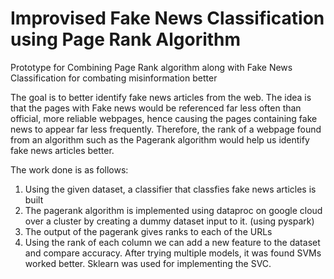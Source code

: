 # Improvised Fake News Classification using Page Rank Algorithm
Prototype for Combining Page Rank algorithm along with Fake News Classification for combating misinformation better


The goal is to better identify fake news articles from the web. The idea is that the pages with Fake news would be referenced far less often than official, more reliable webpages, hence causing the pages containing fake news to appear far less frequently. Therefore, the rank of a webpage found from an algorithm such as the Pagerank algorithm would help us identify fake news articles better.

The work done is as follows:

1. Using the given dataset, a classifier that classfies fake news articles is built
2. The pagerank algorithm is implemented using dataproc on google cloud over a cluster by creating a dummy dataset input to it. (using pyspark)
3. The output of the pagerank gives ranks to each of the URLs
4. Using the rank of each column we can add a new feature to the dataset and compare accuracy.
After trying multiple models, it was found SVMs worked better. Sklearn was used for implementing the SVC.
